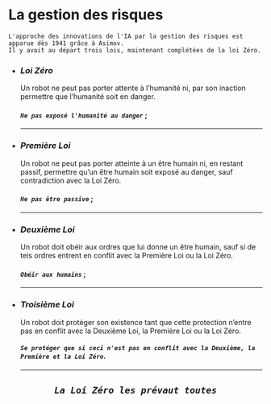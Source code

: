 # **La gestion des risques**

    L'approche des innovations de l'IA par la gestion des risques est apparue dès 1941 grâce à Asimov.  
    Il y avait au départ trois lois, maintenant complétées de la loi Zéro.  

* ###  _Loi Zéro_   
  Un robot ne peut pas porter attente à l’humanité ni, par son inaction permettre que l’humanité soit en danger.  
  #### **_`Ne pas exposé l'humanité au danger`_** ;
  ___
* ### _Première Loi_
  Un robot ne peut pas porter atteinte à un être humain ni, en restant passif, permettre qu’un être humain soit exposé au danger, sauf contradiction avec la Loi Zéro.  
  #### **_`Ne pas être passive`_** ;
  ___
* ### _Deuxième Loi_
  Un robot doit obéir aux ordres que lui donne un être humain, sauf si de tels ordres entrent en conflit avec la Première Loi ou la Loi Zéro.  
  #### **_`Obéir aux humains`_** ;
  ___
* ### _Troisième Loi_
  Un robot doit protéger son existence tant que cette protection n’entre pas en conflit avec la Deuxième Loi, la Première Loi ou la Loi Zéro.  

  #### **_`Se protéger que si ceci n'est pas en conflit avec la Deuxième, la Première et la Loi Zéro`_**.  
  ___

<div align="center">

  ## **_`La Loi Zéro les prévaut toutes`_**